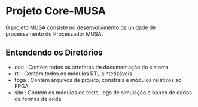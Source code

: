 Projeto Core-MUSA
======
O projeto MUSA consiste no desenvolvimento da unidade de processamento do Processador MUSA.

Entendendo os Diretórios
-------------------------
  - doc    	: Contém todos os artefatos de documentação do sistema
  - rtl   	: Contém todos os módulos RTL sintetizáveis
  - fpga   	: Contém arquivos de projeto, constrais e módulos relativos ao FPGA
  - sim    	: Contém os módulos de teste, logs de simulação e banco de dados de formas de onda
